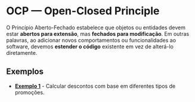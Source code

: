 # OCP — Open-Closed Principle

O Princípio Aberto-Fechado estabelece que objetos ou entidades devem estar **abertos para extensão**, mas **fechados para modificação**. Em outras palavras, ao adicionar novos comportamentos ou funcionalidades ao software, devemos **estender o código** existente em vez de alterá-lo diretamente.

## Exemplos

- **[Exemplo 1](./ex1/)** - Calcular descontos com base em diferentes tipos de promoções.